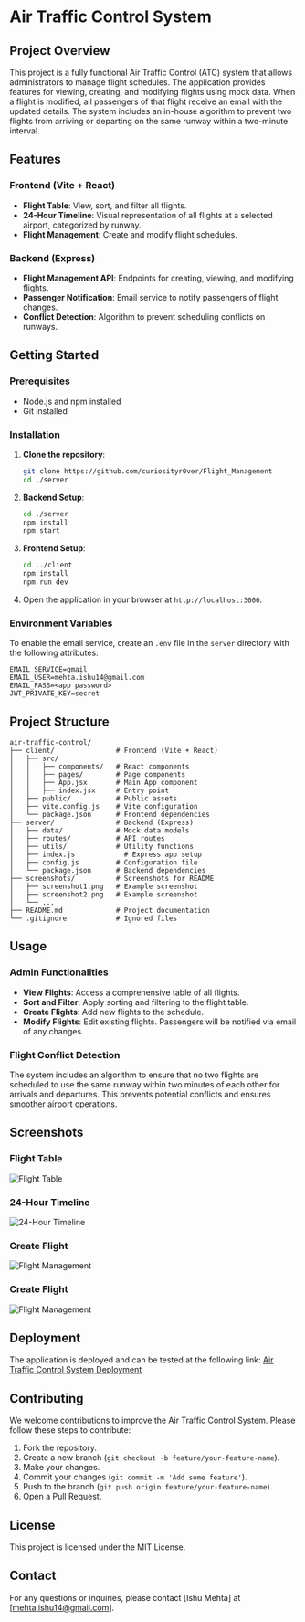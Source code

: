 # Air Traffic Control System

## Project Overview

This project is a fully functional Air Traffic Control (ATC) system that allows administrators to manage flight schedules. The application provides features for viewing, creating, and modifying flights using mock data. When a flight is modified, all passengers of that flight receive an email with the updated details. The system includes an in-house algorithm to prevent two flights from arriving or departing on the same runway within a two-minute interval.

## Features

### Frontend (Vite + React)

- **Flight Table**: View, sort, and filter all flights.
- **24-Hour Timeline**: Visual representation of all flights at a selected airport, categorized by runway.
- **Flight Management**: Create and modify flight schedules.

### Backend (Express)

- **Flight Management API**: Endpoints for creating, viewing, and modifying flights.
- **Passenger Notification**: Email service to notify passengers of flight changes.
- **Conflict Detection**: Algorithm to prevent scheduling conflicts on runways.

## Getting Started

### Prerequisites

- Node.js and npm installed
- Git installed

### Installation

1. **Clone the repository**:

   ```bash
   git clone https://github.com/curiosityr0ver/Flight_Management
   cd ./server
   ```

2. **Backend Setup**:

   ```bash
   cd ./server
   npm install
   npm start
   ```

3. **Frontend Setup**:

   ```bash
   cd ../client
   npm install
   npm run dev
   ```

4. Open the application in your browser at `http://localhost:3000`.

### Environment Variables

To enable the email service, create an `.env` file in the `server` directory with the following attributes:

```plaintext
EMAIL_SERVICE=gmail
EMAIL_USER=mehta.ishu14@gmail.com
EMAIL_PASS=<app password>
JWT_PRIVATE_KEY=secret
```

## Project Structure

```plaintext
air-traffic-control/
├── client/               # Frontend (Vite + React)
│   ├── src/
│   │   ├── components/   # React components
│   │   ├── pages/        # Page components
│   │   ├── App.jsx       # Main App component
│   │   ├── index.jsx     # Entry point
│   ├── public/           # Public assets
│   ├── vite.config.js    # Vite configuration
│   └── package.json      # Frontend dependencies
├── server/               # Backend (Express)
│   ├── data/             # Mock data models
│   ├── routes/           # API routes
│   ├── utils/            # Utility functions
│   ├── index.js            # Express app setup
│   ├── config.js         # Configuration file
│   └── package.json      # Backend dependencies
├── screenshots/          # Screenshots for README
│   ├── screenshot1.png   # Example screenshot
│   ├── screenshot2.png   # Example screenshot
│   └── ...
├── README.md             # Project documentation
└── .gitignore            # Ignored files
```

## Usage

### Admin Functionalities

- **View Flights**: Access a comprehensive table of all flights.
- **Sort and Filter**: Apply sorting and filtering to the flight table.
- **Create Flights**: Add new flights to the schedule.
- **Modify Flights**: Edit existing flights. Passengers will be notified via email of any changes.

### Flight Conflict Detection

The system includes an algorithm to ensure that no two flights are scheduled to use the same runway within two minutes of each other for arrivals and departures. This prevents potential conflicts and ensures smoother airport operations.

## Screenshots

### Flight Table

![Flight Table](./screenshots/airportTable.png)

### 24-Hour Timeline

![24-Hour Timeline](./screenshots/airportTimeline.png)

### Create Flight

![Flight Management](./screenshots/createFlight.png)

### Create Flight

![Flight Management](./screenshots/updateFlight.png)

## Deployment

The application is deployed and can be tested at the following link:
[Air Traffic Control System Deployment](https://flight-management-five.vercel.app/)

## Contributing

We welcome contributions to improve the Air Traffic Control System. Please follow these steps to contribute:

1. Fork the repository.
2. Create a new branch (`git checkout -b feature/your-feature-name`).
3. Make your changes.
4. Commit your changes (`git commit -m 'Add some feature'`).
5. Push to the branch (`git push origin feature/your-feature-name`).
6. Open a Pull Request.

## License

This project is licensed under the MIT License.

## Contact

For any questions or inquiries, please contact [Ishu Mehta] at [mehta.ishu14@gmail.com].
